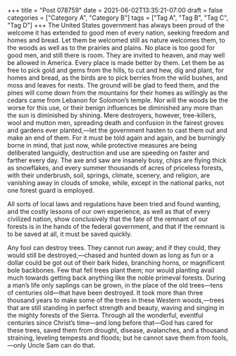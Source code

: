 +++
title = "Post 078759"
date = 2021-06-02T13:35:21-07:00
draft = false
categories = ["Category A", "Category B"]
tags = ["Tag A", "Tag B", "Tag C", "Tag D"]
+++
The United States government has always been proud of the welcome it has extended to good men of every nation, seeking freedom and homes and bread. Let them be welcomed still as nature welcomes them, to the woods as well as to the prairies and plains. No place is too good for good men, and still there is room. They are invited to heaven, and may well be allowed in America. Every place is made better by them. Let them be as free to pick gold and gems from the hills, to cut and hew, dig and plant, for homes and bread, as the birds are to pick berries from the wild bushes, and moss and leaves for nests. The ground will be glad to feed them, and the pines will come down from the mountains for their homes as willingly as the cedars came from Lebanon for Solomon’s temple. Nor will the woods be the worse for this use, or their benign influences be diminished any more than the sun is diminished by shining. Mere destroyers, however, tree-killers, wool and mutton men, spreading death and confusion in the fairest groves and gardens ever planted,—let the government hasten to cast them out and make an end of them. For it must be told again and again, and be burningly borne in mind, that just now, while protective measures are being deliberated languidly, destruction and use are speeding on faster and farther every day. The axe and saw are insanely busy, chips are flying thick as snowflakes, and every summer thousands of acres of priceless forests, with their underbrush, soil, springs, climate, scenery, and religion, are vanishing away in clouds of smoke, while, except in the national parks, not one forest guard is employed.

All sorts of local laws and regulations have been tried and found wanting, and the costly lessons of our own experience, as well as that of every civilized nation, show conclusively that the fate of the remnant of our forests is in the hands of the federal government, and that if the remnant is to be saved at all, it must be saved quickly.

Any fool can destroy trees. They cannot run away; and if they could, they would still be destroyed,—chased and hunted down as long as fun or a dollar could be got out of their bark hides, branching horns, or magnificent bole backbones. Few that fell trees plant them; nor would planting avail much towards getting back anything like the noble primeval forests. During a man’s life only saplings can be grown, in the place of the old trees—tens of centuries old—that have been destroyed. It took more than three thousand years to make some of the trees in these Western woods,—trees that are still standing in perfect strength and beauty, waving and singing in the mighty forests of the Sierra. Through all the wonderful, eventful centuries since Christ’s time—and long before that—God has cared for these trees, saved them from drought, disease, avalanches, and a thousand straining, leveling tempests and floods; but he cannot save them from fools,—only Uncle Sam can do that.

